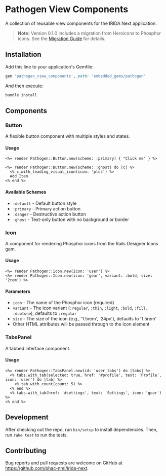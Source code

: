 # Pathogen View Components

A collection of reusable view components for the IRIDA Next application.

> **Note:** Version 0.1.0 includes a migration from Heroicons to Phosphor icons. See the [Migration Guide](MIGRATION_GUIDE.md) for details.

## Installation

Add this line to your application's Gemfile:

```ruby
gem 'pathogen_view_components', path: 'embedded_gems/pathogen'
```

And then execute:

```bash
bundle install
```

## Components

### Button

A flexible button component with multiple styles and states.

#### Usage

```erb
<%= render Pathogen::Button.new(scheme: :primary) { "Click me" } %>

<%= render Pathogen::Button.new(scheme: :ghost) do |c| %>
  <% c.with_leading_visual_icon(icon: 'plus') %>
  Add Item
<% end %>
```

#### Available Schemes

- `:default` - Default button style
- `:primary` - Primary action button
- `:danger` - Destructive action button
- `:ghost` - Text-only button with no background or border

### Icon

A component for rendering Phosphor icons from the Rails Designer Icons gem.

#### Usage

```erb
<%= render Pathogen::Icon.new(icon: 'user') %>
<%= render Pathogen::Icon.new(icon: 'gear', variant: :bold, size: '2rem') %>
```

#### Parameters

- `icon` - The name of the Phosphor icon (required)
- `variant` - The icon variant (`:regular`, `:thin`, `:light`, `:bold`, `:fill`, `:duotone`), defaults to `:regular`
- `size` - The size of the icon (e.g., '1.5rem', '24px'), defaults to '1.5rem'
- Other HTML attributes will be passed through to the icon element

### TabsPanel

A tabbed interface component.

#### Usage

```erb
<%= render Pathogen::TabsPanel.new(id: 'user_tabs') do |tabs| %>
  <% tabs.with_tab(selected: true, href: '#profile', text: 'Profile', icon: 'user') do |tab| %>
    <% tab.with_count(count: 5) %>
  <% end %>
  <% tabs.with_tab(href: '#settings', text: 'Settings', icon: 'gear') %>
<% end %>
```

## Development

After checking out the repo, run `bin/setup` to install dependencies. Then, run `rake test` to run the tests.

## Contributing

Bug reports and pull requests are welcome on GitHub at https://github.com/phac-nml/irida-next.
